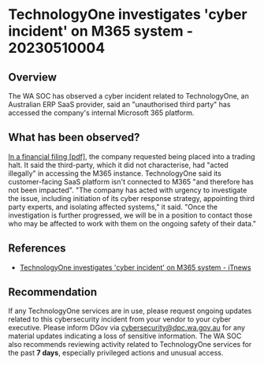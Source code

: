 # TechnologyOne investigates 'cyber incident' on M365 system - 20230510004

## Overview

The WA SOC has observed a cyber incident related to TechnologyOne, an Australian ERP SaaS provider, said an "unauthorised third party" has accessed the company's internal Microsoft 365 platform.

## What has been observed?

[In a financial filing [pdf]](https://www.asx.com.au/asx/statistics/displayAnnouncement.do?display=pdf&idsId=02664471), the company requested being placed into a trading halt. It said the third-party, which it did not characterise, had "acted illegally" in accessing the M365 instance. TechnologyOne said its customer-facing SaaS platform isn't connected to M365 "and therefore has not been impacted". "The company has acted with urgency to investigate the issue, including initiation of its cyber response strategy, appointing third party experts, and isolating affected systems," it said. "Once the investigation is further progressed, we will be in a position to contact those who may be affected to work with them on the ongoing safety of their data."

## References

- [TechnologyOne investigates 'cyber incident' on M365 system - iTnews](https://www.itnews.com.au/news/technologyone-investigates-cyber-incident-on-m365-system-594187)

## Recommendation

If any TechnologyOne services are in use, please request ongoing updates related to this cybersecurity incident from your vendor to your cyber executive. Please inform DGov via <cybersecurity@dpc.wa.gov.au> for any material updates indicating a loss of sensitive information. The WA SOC also recommends reviewing activity related to TechnologyOne services for the past **7 days**, especially privileged actions and unusual access.
